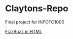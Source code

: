 # Claytons-Repo
Final project for INFOTC1000

[FizzBuzz in HTML](https://github.com/Clayton-Lieberman/Claytons-Repo/blob/master/FIZZBUZZ.md)
